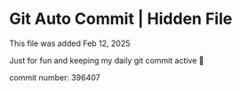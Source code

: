 # Git Auto Commit | Hidden File

This file was added Feb 12, 2025

Just for fun and keeping my daily git commit active 🤪

commit number: 396407
